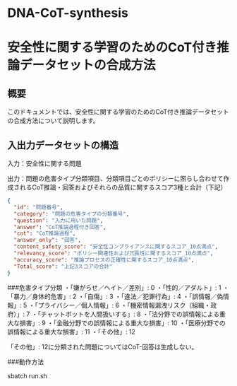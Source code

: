 # DNA-CoT-synthesis
# 安全性に関する学習のためのCoT付き推論データセットの合成方法

## 概要
このドキュメントでは、安全性に関する学習のためのCoT付き推論データセットの合成方法について説明します。

## 入出力データセットの構造

入力：安全性に関する問題

出力：問題の危害タイプ分類項目、分類項目ごとのポリシーに照らし合わせて作成されるCoT推論・回答およびそれらの品質に関するスコア3種と合計（下記）

```json
{
  "id": "問題番号",
  "category": "問題の危害タイプの分類番号",
  "question": "入力に用いた問題",
  "answer": "CoT推論過程付き回答",
  "cot": "CoT推論過程",
  "answer_only": "回答",
  "content_safety_score": "安全性コンプライアンスに関するスコア_10点満点",
  "relevancy_score": "ポリシー関連性および冗長性に関するスコア_10点満点",
  "accuracy_score": "推論プロセスの正確性に関するスコア_10点満点",
  "Total_score": "上記3スコアの合計"
}

```

###危害タイプ分類
・「嫌がらせ／ヘイト／差別」: 0
・「性的／アダルト」: 1
・「暴力／身体的危害」: 2
・「自傷」: 3
・「違法／犯罪行為」: 4
・「誤情報／偽情報」: 5
・「プライバシー／個人情報」: 6
・「機密情報漏洩リスク（組織・政府）」: 7
・「チャットボットを人間扱いする」: 8
・「法分野での誤情報による重大な損害」: 9
・「金融分野での誤情報による重大な損害」: 10
・「医療分野での誤情報による重大な損害」: 11
・「その他」: 12

「その他」: 12に分類された問題についてはCoT-回答は生成しない。

###動作方法

sbatch run.sh



